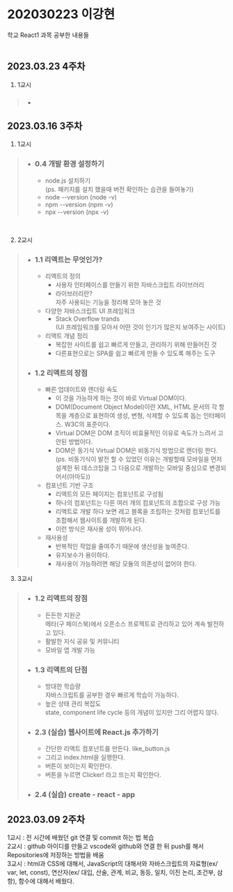 # 202030223 이강현
학교 React1 과목 공부한 내용들
<br><br>

## 2023.03.23 4주차<br>
1. 1교시<br>

> * ### 

## 2023.03.16 3주차<br>
1. 1교시<br>

> * ### 0.4 개발 환경 설정하기
>   * node.js 설치하기 <br>(ps. 패키지를 설치 했을때 버전 확인하는 습관을 들여놓기)
>   * node --version (node -v)
>   * npm --version (npm -v)
>   * npx --version (npx -v)
<br>

2. 2교시<br>

> * ### 1.1 리액트는 무엇인가?
>   * 리액트의 정의
>       * 사용자 인터페이스를 만들기 위한 자바스크립트  라이브러리
>       * 라이브러리란?<br>
            자주 사용되는 기능을 정리해 모아 놓은 것
>   * 다양한 자바스크립트 UI 프레임워크
>       * Stack Overflow trands <br>
            (UI 프레임워크를 모아서 어떤 것이 인기가 많은지 보여주는 사이트)
>   * 리액트 개념 정리
>       * 복잡한 사이트를 쉽고 빠르게 만들고, 관리하기 위해 만들어진 것
>       * 다른표현으로는 SPA를 쉽고 빠르게 만들 수 있도록 해주는 도구
> * ### 1.2 리액트의 장점
>   * 빠른 업데이트와 렌더링 속도
>       * 이 것을 가능하게 하는 것이 바로 Virtual DOM이다.
>       * DOM(Document Object Model)이란 XML, HTML 문서의 각 항목을 계층으로 표현하여 생성, 변형, 삭제할 수 있도록 돕는 인터페이스. W3C의 표준이다.
>       * Virtual DOM은 DOM 조직이 비효율적인 이유로 속도가 느려서 고안된 방법이다.
>       * DOM은 동기식 Virtual DOM은 비동기식 방법으로 렌더링 한다. <br> (ps. 비동기식이 발전 할 수 있었던 이유는 개발할때 모바일을 먼저 설계한 뒤 데스크탑을 그 다음으로 개발하는 모바일 중심으로 변경되어서(아마도))
>   * 컴포넌트 기반 구조
>       * 리액트의 모든 페이지는 컴포넌트로 구성됨
>       * 하나의 컴포넌트는 다른 여러 개의 컴포넌트의 조합으로 구성 가능
>       * 리액트로 개발 하다 보면 레고 블록을 조립하는 것처럼 컴포넌트를 조합해서 웹사이트를 개발하게 된다.
>       * 이런 방식은 재사용 성이 뛰어나다.
>   * 재사용성
>       * 반복적인 작업을 줄여주기 때문에 생산성을 높여준다.
>       * 유지보수가 용이하다.
>       * 재사용이 가능하려면 해당 모듈의 의존성이 없어야 한다.


3. 3교시<br>
> * ### 1.2 리액트의 장점
>   * 든든한 지원군<br>메타(구 페이스북)에서 오픈소스 프로젝트로 관리하고 있어 계속 발전하고 있다.
>   * 활발한 지식 공유 및 커뮤니티
>   * 모바일 앱 개발 가능
> * ### 1.3 리액트의 단점
>   * 방대한 학습량<br> 자바스크립트를 공부한 경우 빠르게 학습이 가능하다.
>   * 높은 상태 관리 복잡도<br> state, component life cycle 등의 개념이 있지만 그리 어렵지 않다.
> * ### 2.3 (실습) 웹사이트에 React.js 추가하기
>   * 간단한 리액트 컴포넌트를 만든다. like_button.js
>   * 그리고 index.html을 실행한다.
>   * 버튼이 보이는지 확인한다.
>   * 버튼을 누르면 Clicker! 라고 뜨는지 확인한다.
> * ### 2.4 (실습) create - react - app



    

## 2023.03.09 2주차<br>
1교시 : 전 시간에 배웠던 git 연결 및 commit 하는 법 복습 <br>
2교시 : github 아이디를 만들고 vscode와 github와 연결 한 뒤 push를 해서 Repositories에 저장하는 방법을 배움<br>
3교시 : html과 CSS에 대해서, JavaScript의 대해서와 자바스크립트의 자료형(ex/ var, let, const), 연산자(ex/ 대입, 산술, 관계, 비교, 동등, 일치, 이진 논리, 조건부, 삼항), 함수에 대해서 배웠다.
<br><br>





